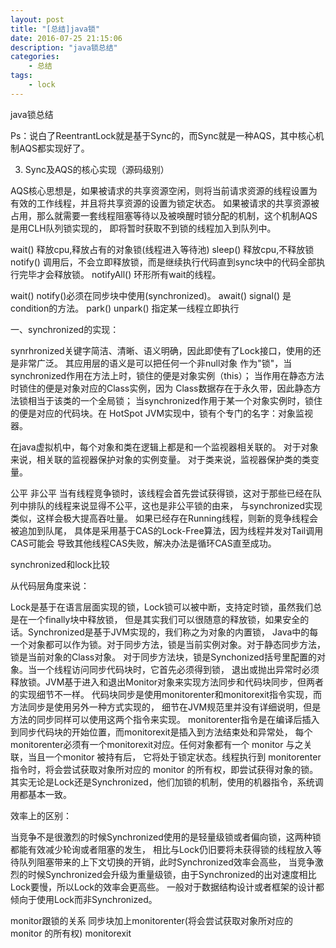 ```yaml
---
layout: post
title: "[总结]java锁"
date: 2016-07-25 21:15:06 
description: "java锁总结"
categories: 
    - 总结
tags:
    - lock
---
```


java锁总结

<!--more-->

Ps：说白了ReentrantLock就是基于Sync的，而Sync就是一种AQS，其中核心机制AQS都实现好了。

3.    Sync及AQS的核心实现（源码级别）

AQS核心思想是，如果被请求的共享资源空闲，则将当前请求资源的线程设置为有效的工作线程，并且将共享资源的设置为锁定状态。
如果被请求的共享资源被占用，那么就需要一套线程阻塞等待以及被唤醒时锁分配的机制，这个机制AQS是用CLH队列锁实现的，
即将暂时获取不到锁的线程加入到队列中。



wait()  释放cpu,释放占有的对象锁(线程进入等待池)
sleep() 释放cpu,不释放锁
notify() 调用后，不会立即释放锁，而是继续执行代码直到sync块中的代码全部执行完毕才会释放锁。
notifyAll() 环形所有wait的线程。

wait() notify()必须在同步块中使用(synchronized)。
await() signal() 是condition的方法。
park() unpark() 指定某一线程立即执行

一、synchronized的实现：

synrhronized关键字简洁、清晰、语义明确，因此即使有了Lock接口，使用的还是非常广泛。
其应用层的语义是可以把任何一个非null对象 作为"锁"，当synchronized作用在方法上时，锁住的便是对象实例（this）；
当作用在静态方法时锁住的便是对象对应的Class实例，因为 Class数据存在于永久带，因此静态方法锁相当于该类的一个全局锁；
当synchronized作用于某一个对象实例时，锁住的便是对应的代码块。在 HotSpot JVM实现中，锁有个专门的名字：对象监视器。 

在java虚拟机中，每个对象和类在逻辑上都是和一个监视器相关联的。 
对于对象来说，相关联的监视器保护对象的实例变量。 
对于类来说，监视器保护类的类变量。


公平 非公平
当有线程竞争锁时，该线程会首先尝试获得锁，这对于那些已经在队列中排队的线程来说显得不公平，这也是非公平锁的由来，
与synchronized实现类似，这样会极大提高吞吐量。 如果已经存在Running线程，则新的竞争线程会被追加到队尾，
具体是采用基于CAS的Lock-Free算法，因为线程并发对Tail调用CAS可能会 导致其他线程CAS失败，解决办法是循环CAS直至成功。



synchronized和lock比较

从代码层角度来说：

Lock是基于在语言层面实现的锁，Lock锁可以被中断，支持定时锁，虽然我们总是在一个finally块中释放锁，
但是其实我们可以很随意的释放锁，如果安全的话。Synchronized是基于JVM实现的，我们称之为对象的内置锁，
Java中的每一个对象都可以作为锁。对于同步方法，锁是当前实例对象。对于静态同步方法，锁是当前对象的Class对象。
对于同步方法块，锁是Synchonized括号里配置的对象。当一个线程访问同步代码块时，它首先必须得到锁，
退出或抛出异常时必须释放锁。JVM基于进入和退出Monitor对象来实现方法同步和代码块同步，但两者的实现细节不一样。
代码块同步是使用monitorenter和monitorexit指令实现，而方法同步是使用另外一种方式实现的，
细节在JVM规范里并没有详细说明，但是方法的同步同样可以使用这两个指令来实现。
monitorenter指令是在编译后插入到同步代码块的开始位置，而monitorexit是插入到方法结束处和异常处，
每个monitorenter必须有一个monitorexit对应。任何对象都有一个 monitor 与之关联，当且一个monitor 被持有后，
它将处于锁定状态。线程执行到 monitorenter 指令时，将会尝试获取对象所对应的 monitor 的所有权，即尝试获得对象的锁。
其实无论是Lock还是Synchronized，他们加锁的机制，使用的机器指令，系统调用都基本一致。

 

效率上的区别：

当竞争不是很激烈的时候Synchronized使用的是轻量级锁或者偏向锁，这两种锁都能有效减少轮询或者阻塞的发生，
相比与Lock仍旧要将未获得锁的线程放入等待队列阻塞带来的上下文切换的开销，此时Synchronized效率会高些，
当竞争激烈的时候Synchronized会升级为重量级锁，由于Synchronized的出对速度相比Lock要慢，所以Lock的效率会更高些。
一般对于数据结构设计或者框架的设计都倾向于使用Lock而非Synchronized。


monitor跟锁的关系
同步块加上monitorenter(将会尝试获取对象所对应的 monitor 的所有权) monitorexit
